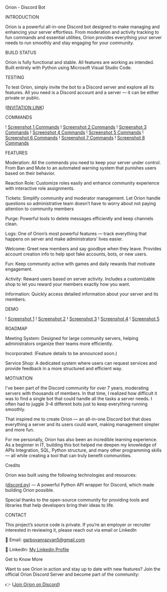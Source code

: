 Orion - Discord Bot

INTRODUCTION 

Orion is a powerful all-in-one Discord bot designed to make managing and enhancing your server effortless. From moderation and activity tracking to fun commands and essential utilities, Orion provides everything your server needs to run smoothly and stay engaging for your community.

BUILD STATUS

Orion is fully functional and stable. All features are working as intended.
Built entirely with Python using Microsoft Visual Studio Code.

TESTING 

To test Orion, simply invite the bot to a Discord server and explore all its features.
All you need is a Discord account and a server — it can be either private or public.

([INVITATION LINK](https://discord.com/oauth2/authorize?client_id=1409489410533228564&permissions=1652421815542&integration_type=0&scope=bot+applications.commands))

COMMANDS

! [Screenshot 1 Commands](screenshots/ss1.PNG)
! [Screenshot 2 Commands](screenshots/ss2.PNG)
! [Screenshot 3 Commands](screenshots/ss3.PNG)
! [Screenshot 4 Commands](screenshots/ss4.PNG)
! [Screenshot 5 Commands](screenshots/ss5.PNG)
! [Screenshot 6 Commands](screenshots/ss6.PNG)
! [Screenshot 7 Commands](screenshots/ss7.PNG)
! [Screenshot 8 Commands](screenshots/ss8.PNG)

FEATURES

Moderation: All the commands you need to keep your server under control. From Ban and Mute to an automated warning system that punishes users based on their behavior.

Reaction Role: Customize roles easily and enhance  community experience with interactive role assignments.

Tickets: Simplify community and moderator management. Let Orion handle questions so administrative team doesn’t have to worry about not paying attention to community members

Purge: Powerful tools to delete messages efficiently and keep  channels clean.

Logs: One of Orion’s most powerful features — track everything that happens on  server and make administrators’ lives easier.

Welcome: Greet new members and say goodbye when they leave. Provides account creation info to help spot fake accounts, bots, or new users.

Fun: Keep  community active with games and daily rewards that motivate engagement.

Activity: Reward users based on server activity. Includes a customizable shop to let you reward your members exactly how you want.

Information: Quickly access detailed information about your server and its members.

DEMO

! [Screenshot 1](screenshots/demo1.PNG)
! [Screenshot 2](screenshots/demo2.PNG)
! [Screenshot 3](screenshots/demo3.PNG)
! [Screenshot 4](screenshots/demo4.PNG)
! [Screenshot 5](screenshots/demo5.PNG)


ROADMAP

Meeting System: Designed for large community servers, helping administrators organize their teams more efficiently.

Incorporated: (Feature details to be announced soon.)

Service Shop: A dedicated system where users can request services and provide feedback in a more structured and efficient way.

MOTIVATION 

I've been part of the Discord community for over 7 years, moderating servers with thousands of members. In that time, I realized how difficult it was to find a single bot that could handle all the tasks a server needs. I often had to juggle 3–4 different bots just to keep everything running smoothly.

That inspired me to create Orion — an all-in-one Discord bot that does everything a server and its users could want, making management simpler and more fun.

For me personally, Orion has also been an incredible learning experience. As a beginner in IT, building this bot helped me deepen my knowledge of APIs Integration, SQL, Python structure, and many other programming skills — all while creating a tool that can truly benefit communities.

Credits

Orion was built using the following technologies and resources:

([discord.py](https://discordpy.readthedocs.io/en/stable/api.html)) — A powerful Python API wrapper for Discord, which made building Orion possible.

Special thanks to the open-source community for providing tools and libraries that help developers bring their ideas to life.

CONTACT 

This project’s source code is private. If you’re an employer or recruiter interested in reviewing it, please reach out via email or LinkedIn

📧 Email:  garbovanrazvan5@gmail.com

💼 LinkedIn: [My Linkedin Profile](https://www.linkedin.com/in/alex-garbovan/)

Get to Know More

Want to see Orion in action and stay up to date with new features?
Join the official Orion Discord Server and become part of the community:

👉 ([Join Orion on Discord](https://discord.gg/8HFa4a3Fsq))